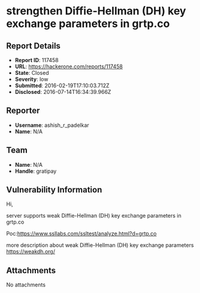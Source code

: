 # strengthen Diffie-Hellman (DH) key exchange parameters in grtp.co

## Report Details
- **Report ID**: 117458
- **URL**: https://hackerone.com/reports/117458
- **State**: Closed
- **Severity**: low
- **Submitted**: 2016-02-19T17:10:03.712Z
- **Disclosed**: 2016-07-14T16:34:39.966Z

## Reporter
- **Username**: ashish_r_padelkar
- **Name**: N/A

## Team
- **Name**: N/A
- **Handle**: gratipay

## Vulnerability Information
Hi,

server supports weak Diffie-Hellman (DH) key exchange parameters in grtp.co

Poc:https://www.ssllabs.com/ssltest/analyze.html?d=grtp.co

more description about weak Diffie-Hellman (DH) key exchange parameters
https://weakdh.org/

## Attachments
No attachments

